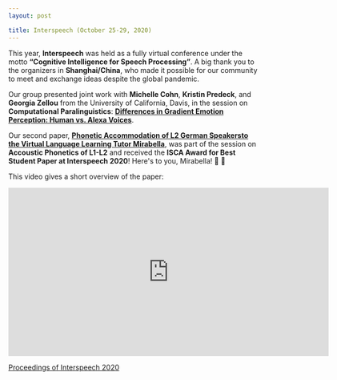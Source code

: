 ```yaml
---
layout: post

title: Interspeech (October 25-29, 2020)
---
```

This year, <strong>Interspeech</strong> was held as a fully virtual conference under the motto <strong><q>Cognitive Intelligence for Speech Processing</q></strong>.
A big thank you to the organizers in <strong>Shanghai/China</strong>, who made it possible for our community to meet and exchange ideas despite the global pandemic.

Our group presented joint work with <strong>Michelle Cohn</strong>, <strong>Kristin Predeck</strong>, and <strong>Georgia Zellou</strong> 
from the University of California, Davis, in the session on <strong>Computational Paralinguistics</strong>:
<a href="https://www.isca-speech.org/archive/Interspeech_2020/pdfs/1938.pdf" target="_blank" rel="noopener"><strong>Differences in Gradient Emotion Perception: Human vs. Alexa Voices</strong></a>.

Our second paper, 
<a href="https://www.isca-speech.org/archive/Interspeech_2020/pdfs/2701.pdf" target="_blank" rel="noopener"><strong>Phonetic Accommodation of L2 German Speakersto the Virtual Language Learning Tutor Mirabella</strong></a>, 
was part of the session on <strong>Accoustic Phonetics of L1-L2</strong> and received the <strong>ISCA Award for Best Student Paper at Interspeech 2020</strong>!
Here's to you, Mirabella! &#129346; &#127870;

This video gives a short overview of the paper: 

<iframe width="640" height="336" src="https://player.vimeo.com/video/474666595" frameborder="0" allow="autoplay; fullscreen" allowfullscreen></iframe>

<a href="https://www.isca-speech.org/archive/Interspeech_2020/" target="_blank" rel="noopener">Proceedings of Interspeech 2020</a>

